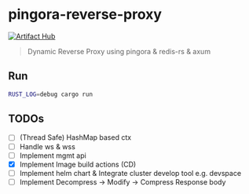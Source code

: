# pingora-reverse-proxy

[![Artifact Hub](https://img.shields.io/endpoint?url=https://artifacthub.io/badge/repository/pingora-reverse-proxy)](https://artifacthub.io/packages/search?repo=pingora-reverse-proxy)

> Dynamic Reverse Proxy using pingora & redis-rs & axum

## Run

```bash
RUST_LOG=debug cargo run
```

## TODOs

- [ ] (Thread Safe) HashMap based ctx
- [ ] Handle ws & wss
- [ ] Implement mgmt api
- [x] Implement Image build actions (CD)
- [ ] Implement helm chart & Integrate cluster develop tool e.g. devspace
- [ ] Implement Decompress -> Modify -> Compress Response body

